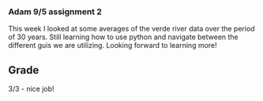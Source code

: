 ### Adam 9/5 assignment 2
This week I looked at some averages of
the verde river data over the period of
30 years. Still learning how to use python and
navigate between the different guis we
are utilizing. Looking forward to learning more!

## Grade
3/3 - nice job!
